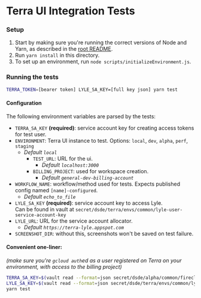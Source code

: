 # Terra UI Integration Tests

### Setup

1. Start by making sure you're running the correct versions of Node and Yarn, as described in the [root README](../README.md).
2. Run `yarn install` in this directory.
3. To set up an environment, run `node scripts/initializeEnvironment.js`.

### Running the tests

```sh
TERRA_TOKEN=[bearer token] LYLE_SA_KEY=[full key json] yarn test
```

#### Configuration
The following environment variables are parsed by the tests:

- `TERRA_SA_KEY` **(required)**: service account key for creating access tokens for test user.
- `ENVIRONMENT`: Terra UI instance to test. Options: `local`, `dev`, `alpha`, `perf`, `staging`
    * _Default `local`_
        - `TEST_URL`: URL for the ui.
            * _Default `localhost:3000`_
        - `BILLING_PROJECT`: used for workspace creation.
            * _Default `general-dev-billing-account`_
- `WORKFLOW_NAME`: workflow/method used for tests. Expects published config named `[name]-configured`.
    * _Default `echo_to_file`_
-  `LYLE_SA_KEY` **(required)**: service account key to access Lyle.  
    Can be found in vault at `secret/dsde/terra/envs/common/lyle-user-service-account-key`
-  `LYLE_URL`: URL for the service account allocator.
    * _Default `https://terra-lyle.appspot.com`_
- `SCREENSHOT_DIR`: without this, screenshots won't be saved on test failure.

#### Convenient one-liner:
_(make sure you're `gcloud auth`ed as a user registered on Terra on your environment, with access to the billing project)_

```sh
TERRA_SA_KEY=$(vault read --format=json secret/dsde/alpha/common/firecloud-account.pem | jq .data) \
LYLE_SA_KEY=$(vault read --format=json secret/dsde/terra/envs/common/lyle-user-service-account-key | jq .data) \
yarn test
```
